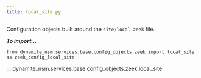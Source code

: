 ```yaml
---
title: local_site.py
---
```


Configuration objects built around the `site/local.zeek` file.

***To import...***
```python3
from dynamite_nsm.services.base.config_objects.zeek import local_site as zeek_config_local_site
```

::: dynamite_nsm.services.base.config_objects.zeek.local_site